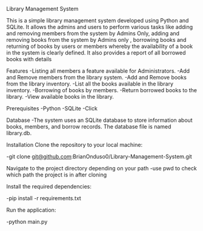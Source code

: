 Library Management System

This is a simple library management system developed using Python and SQLite. It allows the admins and users to perform various tasks like adding and removing members from the system by Admins Only, adding and removing books from the system by Admins only , borrowing books and returning of books by users or members whereby the availability of a book in the system is clearly defined. It also provides a report of all borrowed books with details

Features
-Listing all members a feature available for Administrators.
-Add and Remove members from the library system.
-Add and Remove books from the library inventory.
-List all the books available in the library inventory.
-Borrowing of books by members.
-Return borrowed books to the library.
-View available books in the library.

Prerequisites
-Python
-SQLite
-Click

Database
-The system uses an SQLite database to store information about books, members, and borrow records. The database file is named library.db.

Installation
Clone the repository to your local machine:

-git clone git@github.com:BrianOnduso0/Library-Management-System.git

Navigate to the project directory depending on your path
-use pwd to check which path the project is in after cloning

Install the required dependencies:

-pip install -r requirements.txt

Run the application:

-python main.py
